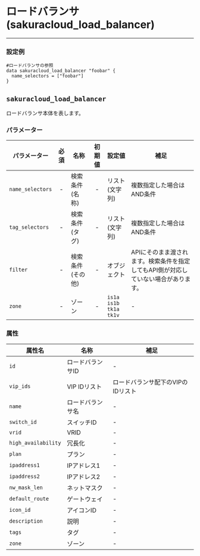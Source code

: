 # ロードバランサ(sakuracloud_load_balancer)

---

### 設定例

```hcl
#ロードバランサの参照
data sakuracloud_load_balancer "foobar" {
  name_selectors = ["foobar"]
}
```

## `sakuracloud_load_balancer`

ロードバランサ本体を表します。

### パラメーター

|パラメーター       |必須  |名称           |初期値     |設定値                         |補足                                          |
|-----------------|:---:|----------------|:--------:|-------------------------------|----------------------------------------------|
| `name_selectors`  | -   | 検索条件(名称)      | -        | リスト(文字列)           | 複数指定した場合はAND条件  |
| `tag_selectors`   | -   | 検索条件(タグ)      | -        | リスト(文字列)           | 複数指定した場合はAND条件  |
| `filter`          | -   | 検索条件(その他)    | -        | オブジェクト             | APIにそのまま渡されます。検索条件を指定してもAPI側が対応していない場合があります。 |
| `zone`            | -   | ゾーン | - | `is1a`<br />`is1b`<br />`tk1a`<br />`tk1v` | - |

### 属性

|属性名          | 名称             | 補足                  |
|---------------|------------------|----------------------|
| `id`            | ロードバランサID | -                    |
| `vip_ids`       | VIP IDリスト     | ロードバランサ配下のVIPのIDリスト   |
| `name`          | ロードバランサ名 | - |
| `switch_id`     | スイッチID      | - |
| `vrid`          | VRID           | - |
| `high_availability`| 冗長化          | - |
| `plan`          | プラン          | - |
| `ipaddress1`    | IPアドレス1     | - |
| `ipaddress2`    | IPアドレス2     | - |
| `nw_mask_len`   | ネットマスク     | - |
| `default_route` | ゲートウェイ     | - |
| `icon_id`       | アイコンID      | - |
| `description`   | 説明           | - |
| `tags`          | タグ           | - |
| `zone`          | ゾーン          | - |


